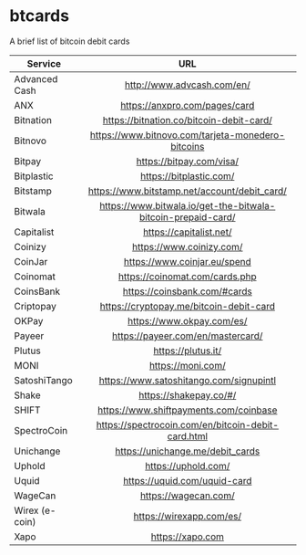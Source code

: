 # btcards
A brief list of bitcoin debit cards

| Service | URL |
| ------------- |:-------------:|
|	Advanced Cash	|	http://www.advcash.com/en/	|
|	ANX	|	https://anxpro.com/pages/card	|
|	Bitnation	|	https://bitnation.co/bitcoin-debit-card/	|
|	Bitnovo	|	https://www.bitnovo.com/tarjeta-monedero-bitcoins	|
|	Bitpay	|	https://bitpay.com/visa/	|
|	Bitplastic	|	https://bitplastic.com/	|
|	Bitstamp	|	https://www.bitstamp.net/account/debit_card/	|
|	Bitwala	|	https://www.bitwala.io/get-the-bitwala-bitcoin-prepaid-card/	|
|	Capitalist	|	https://capitalist.net/	|
|	Coinizy	|	https://www.coinizy.com/	|
|	CoinJar	|	https://www.coinjar.eu/spend	|
|	Coinomat	|	https://coinomat.com/cards.php	|
|	CoinsBank	|	https://coinsbank.com/#cards	|
|	Criptopay	|	https://cryptopay.me/bitcoin-debit-card	|
|	OKPay	|	https://www.okpay.com/es/	|
|	Payeer	|	https://payeer.com/en/mastercard/	|
|	Plutus	|	https://plutus.it/	|
|	MONI	|	https://moni.com/	|
|	SatoshiTango	|	https://www.satoshitango.com/signupintl	|
|	Shake	|	https://shakepay.co/#/	|
|	SHIFT	|	https://www.shiftpayments.com/coinbase	|
|	SpectroCoin	|	https://spectrocoin.com/en/bitcoin-debit-card.html	|
|	Unichange	|	https://unichange.me/debit_cards	|
|	Uphold	|	https://uphold.com/	|
|	Uquid	|	https://uquid.com/uquid-card	|
|	WageCan	|	https://wagecan.com/	|
|	Wirex (e-coin)	|	https://wirexapp.com/es/	|
|	Xapo	|	https://xapo.com	|
